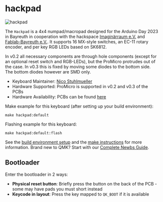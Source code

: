 # hackpad

![hackpad](https://git.imaginaerraum.de/Purox/Hackpad/src/branch/main/pic.jpg)


The `Hackpad` is a 4x4 numpad/macropad designed for the Arduino Day 2023 in Bayreuth in cooperation with the hackspace [Imaginärraum e.V.](imaginaerraum.de) and [Fablab-Bayreuth e.V.](fablab-bayreuth.de).
It supports 16 MX-style switches, an EC-11 rotary encoder, and per key RGB LEDs based on SK6812.

In v0.2 all necessary components are through hole components (except for an optional reset switch and RGB-LEDs), but the ProMicro protrudes out of the case.
In v0.3 this is fixed by moving some diodes to the bottom side. The bottom diodes however are SMD only.

* Keyboard Maintainer: [Nico Stuhlmueller](https://github.com/ThePurox)
* Hardware Supported: ProMicro is supported in v0.2 and v0.3 of the PCBs
* Hardware Availability: PCBs can be found [here](https://git.imaginaerraum.de/Purox/Hackpad)

Make example for this keyboard (after setting up your build environment):

    make hackpad:default

Flashing example for this keyboard:

    make hackpad:default:flash

See the [build environment setup](https://docs.qmk.fm/#/getting_started_build_tools) and the [make instructions](https://docs.qmk.fm/#/getting_started_make_guide) for more information. Brand new to QMK? Start with our [Complete Newbs Guide](https://docs.qmk.fm/#/newbs).

## Bootloader

Enter the bootloader in 2 ways:

* **Physical reset button**: Briefly press the button on the back of the PCB - some may have pads you must short instead
* **Keycode in layout**: Press the key mapped to `QK_BOOT` if it is available
